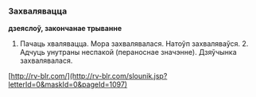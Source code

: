 ### Захвалявацца
**дзеяслоў, закончанае трыванне**

1. Пачаць хвалявацца. Мора захвалявалася. Натоўп захваляваўся. 2. Адчуць унутраны неспакой (пераноснае значэнне). Дзяўчынка захвалявалася.

<a rel="author">[http://rv-blr.com/](http://rv-blr.com/slounik.jsp?letterId=0&maskId=0&pageId=1097)</a>

